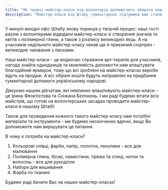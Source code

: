 ```yaml
---
title: "Як творчі майстер-класи від волонтерів допомагають збирати кошти на гуманітарну допомогу Україні"
description: "Майстер-класи від Штабу гуманітарної підтримки вже стали доброю традицією, яка не тільки об'єднує однодумців, але й допомагає в подальшій закупівлі гуманітарної допомоги українському народові."
---
```


У минулі вихідні офіс Штабу знову поринув у творчій процес: наші гості разом з волонтерами відвідали майстер-класи зі створення значків та квітів з полімерної глини, а також з розпису великодніх яєць. А на учасників недільного майстер-класу чекав ще й приємний сюрприз - великоднє чаювання з пасками. 

Наші майстер-класи - це водночас справжня арт-терапія для учасників, нагода знайти однодумців та можливість допомогти нам влаштувати благодійний ярмарок, тому що всі зроблені на майстер-класах вироби йдуть на продаж. А всі зібрані кошти будуть направлені на придбання гуманітарної допомоги українському народові. 

 Дякуємо нашим дівчатам, які невпинно влаштовують майстер-класи - це Ірина Феоктістова та Сніжана Бєлоконь. І ми раді будемо вітати всіх майстрів, що готові на волонтерських засадах проводити майстер-класи в нашому Штабі!

Також для проведення кожного такого майстер-класу нам потрібні матеріали та інструменти - ми будемо нескінченно вдячні, якщо Ви допоможете нам вирішувати це питання. 

В чому є потреба на майстер-класи?

1. Кольорові олівці, фарби, папір, полотна, пензлики - все для малювання
2. Полімерна глина, бісер, намистини, пряжа та спиці, нитки та волосінь - все для рукоділля
3. Набори для вишивання
4. Фарба по тканині

Будемо раді бачити Вас на наших майстер-класах!
